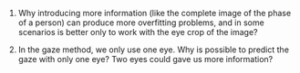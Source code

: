 1. Why introducing more information (like the complete image of the phase of a person) can produce more overfitting problems, and in some scenarios is better only to work with the eye crop of the image?

2. In the gaze method, we only use one eye. Why is possible to predict the gaze with only one eye? Two eyes could gave us more information?
